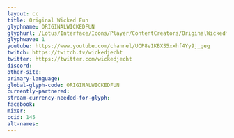 ```yaml
---
layout: cc
title: Original Wicked Fun
glyphname: ORIGINALWICKEDFUN
glyphurl: /Lotus/Interface/Icons/Player/ContentCreators/OriginalWickedfun.png
glyphwave: 1
youtube: https://www.youtube.com/channel/UCP8e1KBXS5xxhf4Yy9j_geg
twitch: https://twitch.tv/wickedjecht
twitter: https://twitter.com/wickedjecht
discord:
other-site:
primary-language:
global-glyph-code: ORIGINALWICKEDFUN
currently-partnered:
stream-currency-needed-for-glyph:
facebook:
mixer:
ccid: 145
alt-names:
---
```

